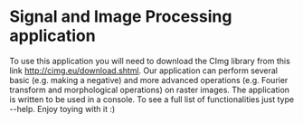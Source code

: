 # Signal and Image Processing application

To use this application you will need to download the CImg library from this link http://cimg.eu/download.shtml. Our application can perform several basic (e.g. making a negative) and more advanced operations (e.g. Fourier transform and morphological operations) on raster images. The application is written to be used in a console. To see a full list of functionalities just type --help. Enjoy toying with it :)
